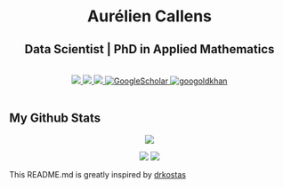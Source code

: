 
<h1 align="center"> Aurélien Callens </h1>

<h2 align="center"> Data Scientist | PhD in Applied Mathematics </h2>

<p align="center">
<br/>

<a href="https://aureliencallens.github.io/">
    <img src="https://img.shields.io/website?up_message=My%20data%20Science%20blog&url=https%3A%2F%2Faureliencallens.github.io%2F">
</a>  
<a href="https://www.linkedin.com/in/aureliencallens">
    <img src="https://img.shields.io/badge/-Linkedin-blue?style=flat-square&logo=linkedin">
</a>
<a href="mailto:aurelien.callens@gmail.com">
    <img src="https://img.shields.io/badge/-Email-red?style=flat-square&logo=gmail&logoColor=white">
</a>
<a href='https://scholar.google.fr/citations?user=OXs7MzoAAAAJ&hl=en' target="_blank">
    <img alt='GoogleScholar' src='https://img.shields.io/badge/Scholar-100000?style=flat&logo=GoogleScholar&logoColor=white&&color=0181FF'>
  
<a href="https://github.com/AurelienCallens">
    <img src="https://komarev.com/ghpvc/?username=AurelienCallens&label=Visitors&color=0e75b6&style=flat" alt="googoldkhan" />
</a>

<br/> 

<br/> 
  
<div align="center"> 

<h2 align="left"> My Github Stats </h2>
  


<!-- <a href="https://github.com/AurelienCallens">
    <img src="https://github-stats-alpha.vercel.app/api?username=AurelienCallens&cc=22272e&tc=37BCF6&ic=fff&bc=0000">
</a> -->
  
![](http://github-profile-summary-cards.vercel.app/api/cards/profile-details?username=AurelienCallens&theme=dracula) 

![](http://github-profile-summary-cards.vercel.app/api/cards/repos-per-language?username=AurelienCallens&theme=dracula) 
![](http://github-profile-summary-cards.vercel.app/api/cards/most-commit-language?username=AurelienCallens&theme=dracula)

<p> 
 

<div align="left"> 
  
This README.md is greatly inspired by [drkostas](https://github.com/drkostas/drkostas/blob/main/README.md)
  
